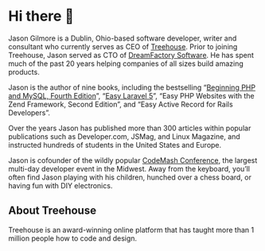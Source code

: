 # Hi there 👋

Jason Gilmore is a Dublin, Ohio-based software developer, writer and consultant who currently serves as CEO of <a href="https://www.teamtreehouse.com/">Treehouse</a>. Prior to joining Treehouse, Jason served as CTO of <a href="https://www.dreamfactory.com">DreamFactory Software</a>. He has spent much of the past 20 years helping companies of all sizes build amazing products.</p>

<p>Jason is the author of nine books, including the bestselling “<a href="https://www.amazon.com/Beginning-PHP-MySQL-Novice-Professional/dp/1430231149/">Beginning PHP and MySQL, Fourth Edition</a>”, “<a href="https://leanpub.com/easylaravel">Easy Laravel 5</a>”, “Easy PHP Websites with the Zend Framework, Second Edition”, and “Easy Active Record for Rails Developers”.</p>

<p>Over the years Jason has published more than 300 articles within popular publications such as Developer.com, JSMag, and Linux Magazine, and instructed hundreds of students in the United States and Europe.</p>

<p>Jason is cofounder of the wildly popular <a href="https://www.codemash.org/">CodeMash Conference</a>, the largest multi-day developer event in the Midwest. Away from the keyboard, you’ll often find Jason playing with his children, hunched over a chess board, or having fun with DIY electronics.</p>

## About Treehouse

Treehouse is an award-winning online platform that has taught more than 1 million people how to code and design.
